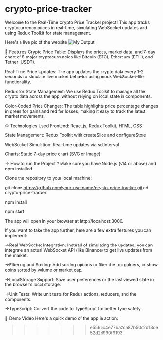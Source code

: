 
# crypto-price-tracker

Welcome to the Real-Time Crypto Price Tracker project! This app tracks cryptocurrency prices in real-time, simulating WebSocket updates and using Redux Toolkit for state management.

Here's a live pic of the website
![My Output](https://github.com/user-attachments/assets/b5afc1cf-4fc9-402e-b25d-1fecd54f637a)


📝 Features Crypto Price Table: Displays the prices, market data, and 7-day chart of 5 major cryptocurrencies like Bitcoin (BTC), Ethereum (ETH), and Tether (USDT).

Real-Time Price Updates: The app updates the crypto data every 1-2 seconds to simulate live market behavior using mock WebSocket-like functionality.

Redux for State Management: We use Redux Toolkit to manage all the crypto data across the app, without relying on local state in components.

Color-Coded Price Changes: The table highlights price percentage changes in green for gains and red for losses, making it easy to track the latest market movements.

⚙️ Technologies Used Frontend: React.js, Redux Toolkit, HTML, CSS

State Management: Redux Toolkit with createSlice and configureStore

WebSocket Simulation: Real-time updates via setInterval

Charts: Static 7-day price chart (SVG or Image)

-> How to run the Project ? Make sure you have Node.js (v14 or above) and npm installed.

Clone the repository to your local machine:

git clone https://github.com/your-username/crypto-price-tracker.git cd crypto-price-tracker

npm install

npm start

The app will open in your browser at http://localhost:3000.

If you want to take the app further, here are a few extra features you can implement:

->Real WebSocket Integration: Instead of simulating the updates, you can integrate an actual WebSocket API (like Binance) to get live updates from the market.

->Filtering and Sorting: Add sorting options to filter the top gainers, or show coins sorted by volume or market cap.

->LocalStorage Support: Save user preferences or the last viewed state in the browser’s local storage.

->Unit Tests: Write unit tests for Redux actions, reducers, and the components.

->TypeScript: Convert the code to TypeScript for better type safety.

🎥 Demo Video Here's a quick demo of the app in action:
>>>>>>> e556bc4e77ba2ca87b50c2d13ce52d2d990f9193
